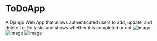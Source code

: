 # ToDoApp
A Django Web App that allows authenticated users to add, update, and delete To-Do tasks and shows whether it is completed or not
![image](https://user-images.githubusercontent.com/122234066/221447245-a3f8c644-50f3-4950-b279-14f02e0ccd02.png)
![image](https://user-images.githubusercontent.com/122234066/224388634-5aced505-e881-469e-91b3-e82e6d88a902.png)
![image](https://user-images.githubusercontent.com/122234066/224388922-197758e1-eb90-424b-931e-0656d9646768.png)
